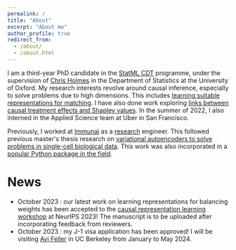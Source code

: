 ```yaml
---
permalink: /
title: "About"
excerpt: "About me"
author_profile: true
redirect_from: 
  - /about/
  - /about.html
---
```


I am a third-year PhD candidate in the [StatML CDT](https://statml.io/) programme, under the supervision of [Chris Holmes](https://www.stats.ox.ac.uk/people/chris-holmes) in the Department of Statistics at the University of Oxford. My research interests revolve around causal inference, especially to solve problems due to high dimensions. This includes [learning suitable representations for matching](https://proceedings.mlr.press/v151/clivio22a.html). I have also done work exploring [links between causal treatment effects and Shapley values](https://proceedings.mlr.press/v202/ter-minassian23a.html). In the summer of 2022, I also interned in the Applied Science team at Uber in San Francisco.

Previously, I worked at [Immunai](https://www.immunai.com/) as a [research](https://regier.stat.lsa.umich.edu/assets/pdf/clivio2020cell.pdf) engineer. This followed previous master's thesis research on [variational autoencoders to solve problems in single-cell biological data](https://www.biorxiv.org/content/10.1101/794875v3). This work was also incorporated in a [popular Python package in the field](https://www.nature.com/articles/s41587-021-01206-w). 

News
======
- October 2023 : our latest work on learning representations for balancing weights has been accepted to the [causal representation learning workshop](https://crl-workshop.github.io/) at NeurIPS 2023! The manuscript is to be uploaded after incorporating feedback from reviewers.
- October 2023 : my J-1 visa application has been approved! I will be visiting [Avi Feller](https://www.avifeller.com/) in UC Berkeley from January to May 2024.

